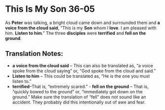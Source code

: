 This Is My Son 36-05
======================


As **Peter** was talking, a bright cloud came down and surrounded them and
**a voice from the cloud said**, “This is my **Son** whom I **love**. I
am pleased with him. **Listen to him**.” The three **disciples**
were **terrified** and **fell on the ground**.

Translation Notes:
------------------

-   **a voice from the cloud said** – This can also be translated
as, “a
    voice spoke from the cloud saying” or, “God spoke from the cloud
    and said.”
-   **Listen to him** – This could be translated as, “He is the
one you
    must listen to.”
-   **terrified**–That is, “extremely scared.” -   **fell on the
ground** – That is, “quickly bowed to the ground” or,
    “immediately got down on the ground.” Make sure the translation
    of “fell” does not sound like an accident. They probably did
    this intentionally out of awe and fear.


